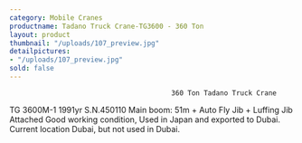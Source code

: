 ```yaml
---
category: Mobile Cranes
productname: Tadano Truck Crane-TG3600 - 360 Ton
layout: product
thumbnail: "/uploads/107_preview.jpg"
detailpictures:
- "/uploads/107_preview.jpg"
sold: false
---
```


                                            360 Ton Tadano Truck Crane
TG 3600M-1&nbsp;1991yr&nbsp;S.N.450110
Main boom: 51m + Auto Fly Jib + Luffing Jib Attached
Good working condition, Used&nbsp;in Japan and exported to Dubai.
Current location Dubai, but not used in Dubai.


